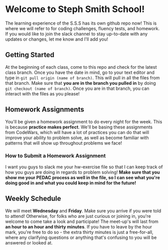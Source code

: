# Welcome to Steph Smith School!
The learning experience of the S.S.S has its own github repo now! This is where we will refer to for coding challenges, fluency tests, and homework. If you would like to join the slack channel to stay up-to-date with any updates or changes, let me know and I'll add you!


## Getting Started
At the beginning of each class, come to this repo and check for the latest class branch. Once you have the date in mind, go to your text editor and type in `git pull origin (name of branch)`. This will pull in all the files from that branch. Make sure that **you are in the branch you pulled in** by doing `git checkout (name of branch)`. Once you are in that branch, you can interact with the files as you please!


## Homework Assignments
You'll be given a homework assignment to do every night for the week. This is because **practice makes perfect**. We'll be basing these assignments from CodeWars, which will have a lot of practices you can do that will improve your ability to problem solve, as well as become familiar with patterns that will show up throughout problems we face!


### How to Submit a Homework Assignment
I want you guys to slack me your hw-exercise file so that I can keep track of how you guys are doing in regards to problem solving! **Make sure that you show me your PEDAC process as well in the file, so I can see what you're doing good in and what you could keep in mind for the future!**


## Weekly Schedule
We will meet **Wednesday** and **Friday**. Make sure you arrive if you were told to attend! Otherwise, for folks who are just curious or joining in, you're welcome to come take a look and participate! The meet-up's will last from **an hour to an hour and thirty minutes**. If you have to leave by the hour mark, you're free to do so - the extra thirty minutes is just a free-for-all, where any clarifying questions or anything that's confusing to you will be answered or looked at.
